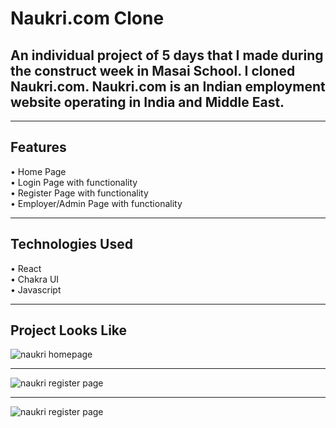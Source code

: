 # Naukri.com Clone
<h2>An individual project of 5 days that I made during the construct week in Masai School. I cloned Naukri.com. Naukri.com is an Indian employment website operating in India and Middle East.</h2>
<hr>
<h2>Features</h2>
• Home Page <br>
• Login Page with functionality <br>
• Register Page with functionality <br>
• Employer/Admin Page with functionality <br>

<hr>
<h2>Technologies Used</h2>
• React <br>
• Chakra UI <br>
• Javascript <br>

<hr>
<h2>Project Looks Like</h2>
<img src="https://github.com/prateekoctane/previous-sound-2568/blob/main/naukri/public/naukri.PNG" alt="naukri homepage" />
<hr>
<img src="https://github.com/prateekoctane/previous-sound-2568/blob/main/naukri/public/naukri%20register2.PNG" alt="naukri register page" />
<hr>
<img src="https://github.com/prateekoctane/previous-sound-2568/blob/main/naukri/public/employer-admin.PNG" alt="naukri register page" />



